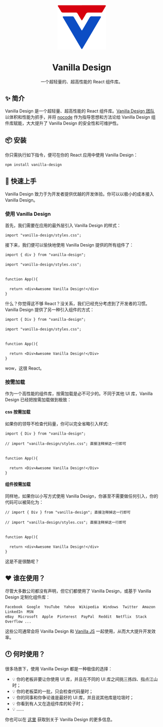 <p align="center">
  <a href="https://github.com/maotoumao/vanilla-design">
    <img width="160" src="./vanilla-design.svg">
  </a>
</p>

<h1 align="center">Vanilla Design</h1>

<div align="center">
  一个超轻量的、超高性能的 React 组件库。
</div>


## ✨ 简介

Vanilla Design 是一个超轻量、超高性能的 React 组件库。[Vanilla Design 团队](https://github.com/maotoumao) 以体积和性能为抓手，并将 [nocode](https://github.com/kelseyhightower/nocode) 作为指导思想和方法论给 Vanilla Design 组件库赋能，大大提升了 Vanilla Design 的安全性和可维护性。


## 📦 安装

你只需执行如下指令，便可在你的 React 应用中使用 Vanilla Design：

```bash
npm install vanilla-design
```


## 🔨 快速上手

Vanilla Design 致力于为开发者提供优越的开发体验。你可以以极小的成本接入 Vanilla Design。

### 使用 Vanilla Design

首先，我们需要在应用的最外层引入 Vanilla Design 的样式：

``` tsx
import "vanilla-design/styles.css";
```

接下来，我们便可以愉快地使用 Vanilla Design 提供的所有组件了：

``` tsx
import { div } from "vanilla-design";

import "vanilla-design/styles.css";


function App(){

  return <div>Awesome Vanilla Design!</div>
}
```

什么？你觉得这不够 React？没关系，我们已经充分考虑到了开发者的习惯。Vanilla Design 提供了另一种引入组件的方式：

``` tsx
import { Div } from "vanilla-design";

import "vanilla-design/styles.css";


function App(){

  return <Div>Awesome Vanilla Design!</Div>
}
```

wow，这很 React。

### 按需加载

作为一个高性能的组件库，按需加载是必不可少的。不同于其他 UI 库，Vanilla Design 已经把按需加载做到极致：

#### css 按需加载

如果你的领导不检查代码量，你可以完全省略引入样式: 

```tsx
import { Div } from "vanilla-design";

// import "vanilla-design/styles.css"; 直接注释掉这一行即可


function App(){

  return <Div>Awesome Vanilla Design!</Div>
}
```

#### 组件按需加载

同样地，如果你以小写方式使用 Vanilla Design，你甚至不需要做任何引入，你的代码可以被简化为：

``` tsx
// import { Div } from "vanilla-design"; 直接注释掉这一行即可

// import "vanilla-design/styles.css"; 直接注释掉这一行即可


function App(){

  return <div>Awesome Vanilla Design!</div>
}
```

这是不是很酷呢？


## ❤️ 谁在使用？

尽管大多数公司都没有声明，但它们都使用了 Vanilla Design，或基于 Vanilla Design 定制化组件库：

```
Facebook  Google  YouTube  Yahoo  Wikipedia  Windows  Twitter  Amazon  LinkedIn  MSN
eBay  Microsoft  Apple  Pinterest  PayPal  Reddit  Netflix  Stack Overflow ...
```
这些公司通常会将 Vanilla Design 和 [Vanilla JS](http://vanilla-js.com/) 一起使用，从而大大提升开发效率。


## 🕛 何时使用？

很多场景下，使用 Vanilla Design 都是一种极佳的选择：
- 💡 你的老板非要让你使用 UI 库，并且在不同的 UI 库之间挑三拣四、指点江山时；
- 💡 你的老板菜的一批，只会检查代码量时；
- 💡 你的同事和你争论谁是最好的 UI 库，并且说其他库是垃圾时；
- 💡 你看到有人又在造组件库的轮子时；
- 💡 ……

你也可以在 [这里](https://developer.mozilla.org/zh-CN/docs/Web/HTML/Element) 获取到关于 Vanilla Design 的更多信息。
